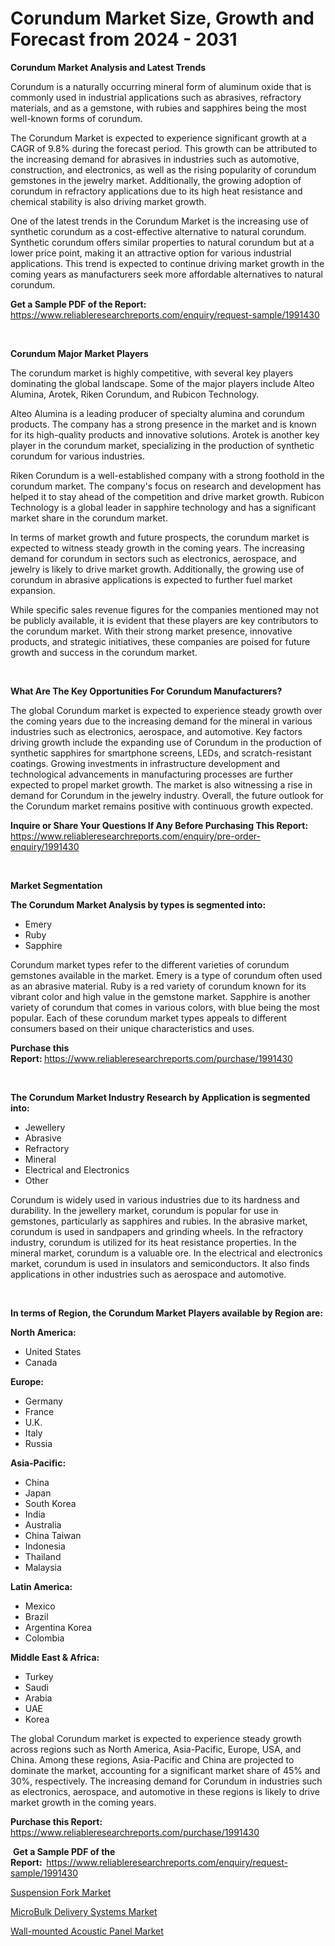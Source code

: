 <p><h1>Corundum Market Size, Growth and Forecast from 2024 - 2031</h1></p><p><strong>Corundum Market Analysis and Latest Trends</strong></p>
<p><p>Corundum is a naturally occurring mineral form of aluminum oxide that is commonly used in industrial applications such as abrasives, refractory materials, and as a gemstone, with rubies and sapphires being the most well-known forms of corundum.</p><p>The Corundum Market is expected to experience significant growth at a CAGR of 9.8% during the forecast period. This growth can be attributed to the increasing demand for abrasives in industries such as automotive, construction, and electronics, as well as the rising popularity of corundum gemstones in the jewelry market. Additionally, the growing adoption of corundum in refractory applications due to its high heat resistance and chemical stability is also driving market growth.</p><p>One of the latest trends in the Corundum Market is the increasing use of synthetic corundum as a cost-effective alternative to natural corundum. Synthetic corundum offers similar properties to natural corundum but at a lower price point, making it an attractive option for various industrial applications. This trend is expected to continue driving market growth in the coming years as manufacturers seek more affordable alternatives to natural corundum.</p></p>
<p><strong>Get a Sample PDF of the Report:&nbsp;</strong> <a href="https://www.reliableresearchreports.com/enquiry/request-sample/1991430">https://www.reliableresearchreports.com/enquiry/request-sample/1991430</a></p>
<p>&nbsp;</p>
<p><strong>Corundum Major Market Players</strong></p>
<p><p>The corundum market is highly competitive, with several key players dominating the global landscape. Some of the major players include Alteo Alumina, Arotek, Riken Corundum, and Rubicon Technology. </p><p>Alteo Alumina is a leading producer of specialty alumina and corundum products. The company has a strong presence in the market and is known for its high-quality products and innovative solutions. Arotek is another key player in the corundum market, specializing in the production of synthetic corundum for various industries.</p><p>Riken Corundum is a well-established company with a strong foothold in the corundum market. The company's focus on research and development has helped it to stay ahead of the competition and drive market growth. Rubicon Technology is a global leader in sapphire technology and has a significant market share in the corundum market.</p><p>In terms of market growth and future prospects, the corundum market is expected to witness steady growth in the coming years. The increasing demand for corundum in sectors such as electronics, aerospace, and jewelry is likely to drive market growth. Additionally, the growing use of corundum in abrasive applications is expected to further fuel market expansion.</p><p>While specific sales revenue figures for the companies mentioned may not be publicly available, it is evident that these players are key contributors to the corundum market. With their strong market presence, innovative products, and strategic initiatives, these companies are poised for future growth and success in the corundum market.</p></p>
<p>&nbsp;</p>
<p><strong>What Are The Key Opportunities For Corundum Manufacturers?</strong></p>
<p><p>The global Corundum market is expected to experience steady growth over the coming years due to the increasing demand for the mineral in various industries such as electronics, aerospace, and automotive. Key factors driving growth include the expanding use of Corundum in the production of synthetic sapphires for smartphone screens, LEDs, and scratch-resistant coatings. Growing investments in infrastructure development and technological advancements in manufacturing processes are further expected to propel market growth. The market is also witnessing a rise in demand for Corundum in the jewelry industry. Overall, the future outlook for the Corundum market remains positive with continuous growth expected.</p></p>
<p><strong>Inquire or Share Your Questions If Any Before Purchasing This Report:</strong> <a href="https://www.reliableresearchreports.com/enquiry/pre-order-enquiry/1991430">https://www.reliableresearchreports.com/enquiry/pre-order-enquiry/1991430</a></p>
<p>&nbsp;</p>
<p><strong>Market Segmentation</strong></p>
<p><strong>The Corundum Market Analysis by types is segmented into:</strong></p>
<p><ul><li>Emery</li><li>Ruby</li><li>Sapphire</li></ul></p>
<p><p>Corundum market types refer to the different varieties of corundum gemstones available in the market. Emery is a type of corundum often used as an abrasive material. Ruby is a red variety of corundum known for its vibrant color and high value in the gemstone market. Sapphire is another variety of corundum that comes in various colors, with blue being the most popular. Each of these corundum market types appeals to different consumers based on their unique characteristics and uses.</p></p>
<p><strong>Purchase this Report:&nbsp;</strong><a href="https://www.reliableresearchreports.com/purchase/1991430">https://www.reliableresearchreports.com/purchase/1991430</a></p>
<p>&nbsp;</p>
<p><strong>The Corundum Market Industry Research by Application is segmented into:</strong></p>
<p><ul><li>Jewellery</li><li>Abrasive</li><li>Refractory</li><li>Mineral</li><li>Electrical and Electronics</li><li>Other</li></ul></p>
<p><p>Corundum is widely used in various industries due to its hardness and durability. In the jewellery market, corundum is popular for use in gemstones, particularly as sapphires and rubies. In the abrasive market, corundum is used in sandpapers and grinding wheels. In the refractory industry, corundum is utilized for its heat resistance properties. In the mineral market, corundum is a valuable ore. In the electrical and electronics market, corundum is used in insulators and semiconductors. It also finds applications in other industries such as aerospace and automotive.</p></p>
<p>&nbsp;</p>
<p><strong>In terms of Region, the Corundum Market Players available by Region are:</strong></p>
<p>
    <p> <strong> North America: </strong>
        <ul>
            <li>United States</li>
            <li>Canada</li>
        </ul>
        </p> 
    <p> <strong> Europe: </strong>
        <ul>
            <li>Germany</li>
            <li>France</li>
            <li>U.K.</li>
            <li>Italy</li>
            <li>Russia</li>
        </ul>
        </p> 
    <p> <strong> Asia-Pacific: </strong>
        <ul>
            <li>China</li>
            <li>Japan</li>
            <li>South Korea</li>
            <li>India</li>
            <li>Australia</li>
            <li>China Taiwan</li>
            <li>Indonesia</li>
            <li>Thailand</li>
            <li>Malaysia</li>
        </ul>
        </p> 
    <p> <strong> Latin America: </strong>
        <ul>
            <li>Mexico</li>
            <li>Brazil</li>
            <li>Argentina Korea</li>
            <li>Colombia</li>
        </ul>
        </p> 
    <p> <strong> Middle East & Africa: </strong>
        <ul>
            <li>Turkey</li>
            <li>Saudi</li>
            <li>Arabia</li>
            <li>UAE</li>
            <li>Korea</li>
        </ul>
    </p>
    </p>
<p><p>The global Corundum market is expected to experience steady growth across regions such as North America, Asia-Pacific, Europe, USA, and China. Among these regions, Asia-Pacific and China are projected to dominate the market, accounting for a significant market share of 45% and 30%, respectively. The increasing demand for Corundum in industries such as electronics, aerospace, and automotive in these regions is likely to drive market growth in the coming years.</p></p>
<p><strong>Purchase this Report: </strong><a href="https://www.reliableresearchreports.com/purchase/1991430">https://www.reliableresearchreports.com/purchase/1991430</a></p>
<p>&nbsp;<strong>Get a Sample PDF of the Report:&nbsp;&nbsp;</strong><a href="https://www.reliableresearchreports.com/enquiry/request-sample/1991430">https://www.reliableresearchreports.com/enquiry/request-sample/1991430</a></p>
<p><strong></strong></p>
<p><p><a href="https://view.publitas.com/reportprime-1/global-suspension-fork-market-by-types-applications-and-major-players-with-regional-growth-rate-analysis-and-development-situation-from-2023-to-2030/">Suspension Fork Market</a></p><p><a href="https://view.publitas.com/reportprime-1/microbulk-delivery-systems-market-size-and-growth-market-segmentation-regional-and-country-breakdowns-and-market-trends-for-period-from-2023-2030/">MicroBulk Delivery Systems Market</a></p><p><a href="https://view.publitas.com/reportprime-1/wall-mounted-acoustic-panel-market-size-and-growth-market-segmentation-regional-and-country-breakdowns-and-market-trends-for-period-from-2023-2030/">Wall-mounted Acoustic Panel Market</a></p></p>